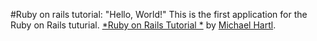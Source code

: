 #Ruby on rails tutorial: "Hello, World!"
This is the first application  for the Ruby on Rails tuturial.
[*Ruby on Rails Tutorial *](http://railstutorial.org/)
by [Michael Hartl](http://michaelhartl.com/).
